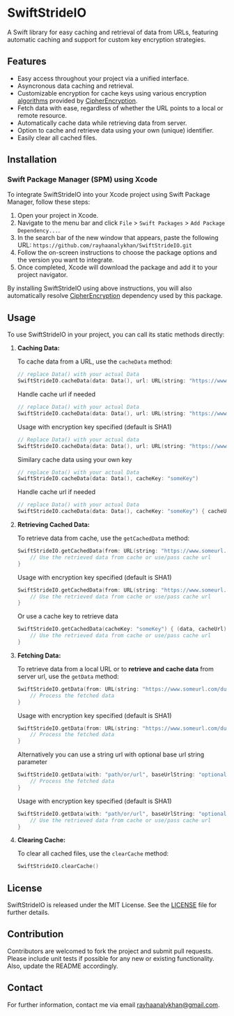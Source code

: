 # SwiftStrideIO

A Swift library for easy caching and retrieval of data from URLs, featuring automatic caching and support for custom key encryption strategies.

## Features

- Easy access throughout your project via a unified interface.
- Asyncronous data caching and retrieval.
- Customizable encryption for cache keys using various encryption [algorithms](https://github.com/rayhaanalykhan/CipherEncryption/blob/main/README.md#algorithms-list) provided by [CipherEncryption](https://github.com/rayhaanalykhan/CipherEncryption).
- Fetch data with ease, regardless of whether the URL points to a local or remote resource.
- Automatically cache data while retrieving data from server.
- Option to cache and retrieve data using your own (unique) identifier.
- Easily clear all cached files.

## Installation

### Swift Package Manager (SPM) using Xcode

To integrate SwiftStrideIO into your Xcode project using Swift Package Manager, follow these steps:

1. Open your project in Xcode.
2. Navigate to the menu bar and click `File` > `Swift Packages` > `Add Package Dependency...`.
3. In the search bar of the new window that appears, paste the following URL: `https://github.com/rayhaanalykhan/SwiftStrideIO.git`
4. Follow the on-screen instructions to choose the package options and the version you want to integrate.
5. Once completed, Xcode will download the package and add it to your project navigator.

By installing SwiftStrideIO using above instructions, you will also automatically resolve [CipherEncryption](https://github.com/rayhaanalykhan/CipherEncryption) dependency used by this package.

## Usage

To use SwiftStrideIO in your project, you can call its static methods directly:

1. **Caching Data:**

    To cache data from a URL, use the `cacheData` method:

    ```swift
    // replace Data() with your actual Data
    SwiftStrideIO.cacheData(data: Data(), url: URL(string: "https://www.someurl.com/dummy")!)
    ```
    Handle cache url if needed

    ```swift
    // replace Data() with your actual Data
    SwiftStrideIO.cacheData(data: Data(), url: URL(string: "https://www.someurl.com/dummy")!) { cacheUrl in }
    ```
    Usage with encryption key specified (default is SHA1)
    
    ```swift
    // Replace Data() with your actual data
    SwiftStrideIO.cacheData(data: Data(), url: URL(string: "https://www.someurl.com/dummy")!, keyEncryption: .SHA224) { cacheUrl in }
    ```
    
    Similary cache data using your own key

    ```swift
    // replace Data() with your actual Data
    SwiftStrideIO.cacheData(data: Data(), cacheKey: "someKey")
    ```
    Handle cache url if needed

    ```swift
    // replace Data() with your actual Data
    SwiftStrideIO.cacheData(data: Data(), cacheKey: "someKey") { cacheUrl in }
    ```

2. **Retrieving Cached Data:**

    To retrieve data from cache, use the `getCachedData` method:

    ```swift
    SwiftStrideIO.getCachedData(from: URL(string: "https://www.someurl.com/dummy")!) { (data, cacheUrl) in
        // Use the retrieved data from cache or use/pass cache url
    }
    ```
   Usage with encryption key specified (default is SHA1)
    
    ```swift
    SwiftStrideIO.getCachedData(from: URL(string: "https://www.someurl.com/dummy")!, keyEncryption: .SHA224) { cacheUrl in
        // Use the retrieved data from cache or use/pass cache url
    }
    ```
    
    Or use a cache key to retrieve data

    ```swift
    SwiftStrideIO.getCachedData(cacheKey: "someKey") { (data, cacheUrl) in
        // Use the retrieved data from cache or use/pass cache url
    }
    ```

3. **Fetching Data:**

    To retrieve data from a local URL or to <strong>retrieve and cache data</strong> from server url, use the `getData` method:
   
    ```swift
    SwiftStrideIO.getData(from: URL(string: "https://www.someurl.com/dummy")!) { (data, localUrl) in
        // Process the fetched data
    }
    ```
   Usage with encryption key specified (default is SHA1)
    
    ```swift
    SwiftStrideIO.getData(from: URL(string: "https://www.someurl.com/dummy")!, keyEncryption: .SHA224) { (data, localUrl) in
        // Process the fetched data
    }
    ```
    
    Alternatively you can use a string url with optional base url string parameter
    ```swift
    SwiftStrideIO.getData(with: "path/or/url", baseUrlString: "optional/baseUrl") { (data, localUrl) in
        // Process the fetched data
    }
    ```
   Usage with encryption key specified (default is SHA1)
    
    ```swift
    SwiftStrideIO.getData(with: "path/or/url", baseUrlString: "optional/baseUrl", keyEncryption: .SHA224) { cacheUrl in
        // Use the retrieved data from cache or use/pass cache url
    }
    ```
    
4. **Clearing Cache:**

    To clear all cached files, use the `clearCache` method:

    ```swift
    SwiftStrideIO.clearCache()
    ```


## License

SwiftStrideIO is released under the MIT License. See the [LICENSE](LICENSE) file for further details.

## Contribution

Contributors are welcomed to fork the project and submit pull requests. Please include unit tests if possible for any new or existing functionality. Also, update the README accordingly.

## Contact

For further information, contact me via email [rayhaanalykhan@gmail.com](mailto:rayhaanalykhan@gmail.com).
